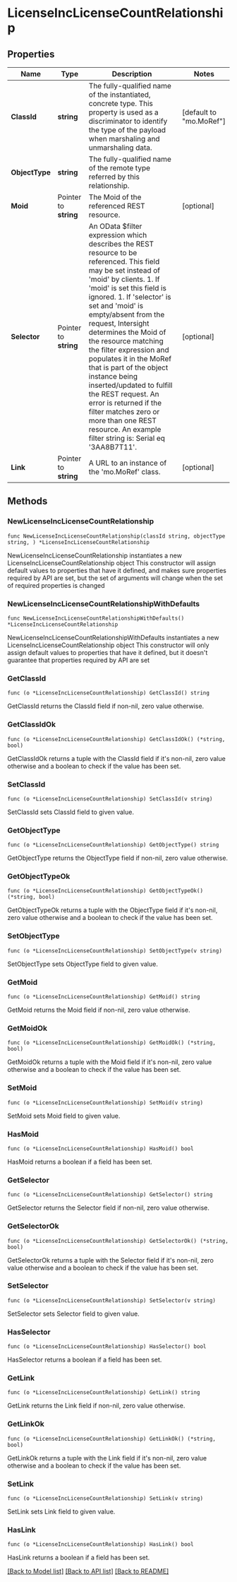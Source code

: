 # LicenseIncLicenseCountRelationship

## Properties

Name | Type | Description | Notes
------------ | ------------- | ------------- | -------------
**ClassId** | **string** | The fully-qualified name of the instantiated, concrete type. This property is used as a discriminator to identify the type of the payload when marshaling and unmarshaling data. | [default to "mo.MoRef"]
**ObjectType** | **string** | The fully-qualified name of the remote type referred by this relationship. | 
**Moid** | Pointer to **string** | The Moid of the referenced REST resource. | [optional] 
**Selector** | Pointer to **string** | An OData $filter expression which describes the REST resource to be referenced. This field may be set instead of &#39;moid&#39; by clients. 1. If &#39;moid&#39; is set this field is ignored. 1. If &#39;selector&#39; is set and &#39;moid&#39; is empty/absent from the request, Intersight determines the Moid of the resource matching the filter expression and populates it in the MoRef that is part of the object instance being inserted/updated to fulfill the REST request. An error is returned if the filter matches zero or more than one REST resource. An example filter string is: Serial eq &#39;3AA8B7T11&#39;. | [optional] 
**Link** | Pointer to **string** | A URL to an instance of the &#39;mo.MoRef&#39; class. | [optional] 

## Methods

### NewLicenseIncLicenseCountRelationship

`func NewLicenseIncLicenseCountRelationship(classId string, objectType string, ) *LicenseIncLicenseCountRelationship`

NewLicenseIncLicenseCountRelationship instantiates a new LicenseIncLicenseCountRelationship object
This constructor will assign default values to properties that have it defined,
and makes sure properties required by API are set, but the set of arguments
will change when the set of required properties is changed

### NewLicenseIncLicenseCountRelationshipWithDefaults

`func NewLicenseIncLicenseCountRelationshipWithDefaults() *LicenseIncLicenseCountRelationship`

NewLicenseIncLicenseCountRelationshipWithDefaults instantiates a new LicenseIncLicenseCountRelationship object
This constructor will only assign default values to properties that have it defined,
but it doesn't guarantee that properties required by API are set

### GetClassId

`func (o *LicenseIncLicenseCountRelationship) GetClassId() string`

GetClassId returns the ClassId field if non-nil, zero value otherwise.

### GetClassIdOk

`func (o *LicenseIncLicenseCountRelationship) GetClassIdOk() (*string, bool)`

GetClassIdOk returns a tuple with the ClassId field if it's non-nil, zero value otherwise
and a boolean to check if the value has been set.

### SetClassId

`func (o *LicenseIncLicenseCountRelationship) SetClassId(v string)`

SetClassId sets ClassId field to given value.


### GetObjectType

`func (o *LicenseIncLicenseCountRelationship) GetObjectType() string`

GetObjectType returns the ObjectType field if non-nil, zero value otherwise.

### GetObjectTypeOk

`func (o *LicenseIncLicenseCountRelationship) GetObjectTypeOk() (*string, bool)`

GetObjectTypeOk returns a tuple with the ObjectType field if it's non-nil, zero value otherwise
and a boolean to check if the value has been set.

### SetObjectType

`func (o *LicenseIncLicenseCountRelationship) SetObjectType(v string)`

SetObjectType sets ObjectType field to given value.


### GetMoid

`func (o *LicenseIncLicenseCountRelationship) GetMoid() string`

GetMoid returns the Moid field if non-nil, zero value otherwise.

### GetMoidOk

`func (o *LicenseIncLicenseCountRelationship) GetMoidOk() (*string, bool)`

GetMoidOk returns a tuple with the Moid field if it's non-nil, zero value otherwise
and a boolean to check if the value has been set.

### SetMoid

`func (o *LicenseIncLicenseCountRelationship) SetMoid(v string)`

SetMoid sets Moid field to given value.

### HasMoid

`func (o *LicenseIncLicenseCountRelationship) HasMoid() bool`

HasMoid returns a boolean if a field has been set.

### GetSelector

`func (o *LicenseIncLicenseCountRelationship) GetSelector() string`

GetSelector returns the Selector field if non-nil, zero value otherwise.

### GetSelectorOk

`func (o *LicenseIncLicenseCountRelationship) GetSelectorOk() (*string, bool)`

GetSelectorOk returns a tuple with the Selector field if it's non-nil, zero value otherwise
and a boolean to check if the value has been set.

### SetSelector

`func (o *LicenseIncLicenseCountRelationship) SetSelector(v string)`

SetSelector sets Selector field to given value.

### HasSelector

`func (o *LicenseIncLicenseCountRelationship) HasSelector() bool`

HasSelector returns a boolean if a field has been set.

### GetLink

`func (o *LicenseIncLicenseCountRelationship) GetLink() string`

GetLink returns the Link field if non-nil, zero value otherwise.

### GetLinkOk

`func (o *LicenseIncLicenseCountRelationship) GetLinkOk() (*string, bool)`

GetLinkOk returns a tuple with the Link field if it's non-nil, zero value otherwise
and a boolean to check if the value has been set.

### SetLink

`func (o *LicenseIncLicenseCountRelationship) SetLink(v string)`

SetLink sets Link field to given value.

### HasLink

`func (o *LicenseIncLicenseCountRelationship) HasLink() bool`

HasLink returns a boolean if a field has been set.


[[Back to Model list]](../README.md#documentation-for-models) [[Back to API list]](../README.md#documentation-for-api-endpoints) [[Back to README]](../README.md)


